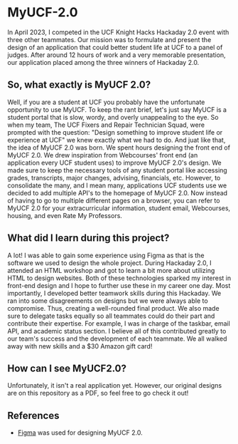 # MyUCF-2.0
In April 2023, I competed in the UCF Knight Hacks Hackaday 2.0 event with three other teammates. Our mission was to formulate and present the design of an application that could better student life at UCF to a panel of judges. After around 12 hours of work and a very memorable presentation, our application placed among the three winners of Hackaday 2.0.

## So, what exactly is MyUCF 2.0?
Well, if you are a student at UCF you probably have the unfortunate opportunity to use MyUCF. To keep the rant brief, let's just say MyUCF is a student portal that is slow, wordy, and overly unappealing to the eye. So when my team, The UCF Fixers and Repair Technician Squad, were prompted with the question: "Design something to improve student life or experience at UCF" we knew exactly what we had to do. And juat like that, the idea of MyUCF 2.0 was born. We spent hours designing the front end of MyUCF 2.0. We drew inspiration from Webcourses' front end (an application every UCF student uses) to improve MyUCF 2.0's design. We made sure to keep the necessary tools of any student portal like accessing grades, transcripts, major changes, advising, financials, etc. However, to consolidate the many, and I mean many, applications UCF students use we decided to add multiple API's to the homepage of MyUCF 2.0. Now instead of having to go to multiple different pages on a browser, you can refer to MyUCF 2.0 for your extracurricular information, student email, Webcourses, housing, and even Rate My Professors.

## What did I learn during this project?
A lot! I was able to gain some experience using Figma as that is the software we used to design the whole project. During Hackaday 2.0, I attended an HTML workshop and got to learn a bit more about utilizing HTML to design websites. Both of these technologies sparked my interest in front-end design and I hope to further use these in my career one day. Most importantly, I developed better teamwork skills during this Hackaday. We ran into some disagreements on designs but we were always able to compromise. Thus, creating a well-rounded final product. We also made sure to delegate tasks equally so all teammates could do their part and contribute their expertise. For example, I was in charge of the taskbar, email API, and academic status section. I believe all of this contributed greatly to our team's success and the development of each teammate. We all walked away with new skills and a $30 Amazon gift card!

## How can I see MyUCF2.0?
Unfortunately, it isn't a real application yet. However, our original designs are on this repository as a PDF, so feel free to go check it out!

## References
+ [Figma](https://www.figma.com/) was used for designing MyUCF 2.0.
